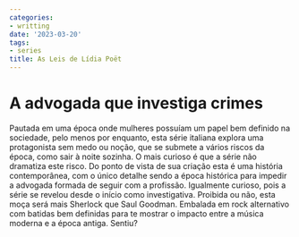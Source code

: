 ```yaml
---
categories:
- writting
date: '2023-03-20'
tags:
- series
title: As Leis de Lídia Poët
---
```


# A advogada que investiga crimes

Pautada em uma época onde mulheres possuíam um papel bem definido na sociedade, pelo menos por enquanto, esta série italiana explora uma protagonista sem medo ou noção, que se submete a vários riscos da época, como sair à noite sozinha. O mais curioso é que a série não dramatiza este risco. Do ponto de vista de sua criação esta é uma história contemporânea, com o único detalhe sendo a época histórica para impedir a advogada formada de seguir com a profissão. Igualmente curioso, pois a série se revelou desde o início como investigativa. Proibida ou não, esta moça será mais Sherlock que Saul Goodman. Embalada em rock alternativo com batidas bem definidas para te mostrar o impacto entre a música moderna e a época antiga. Sentiu?